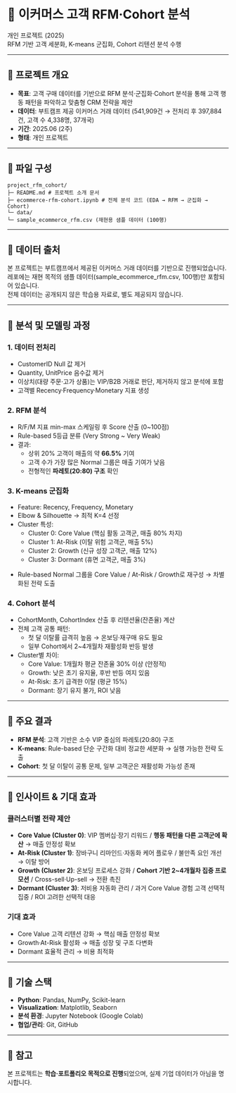 # 📌 이커머스 고객 RFM·Cohort 분석
개인 프로젝트 (2025)  
RFM 기반 고객 세분화, K-means 군집화, Cohort 리텐션 분석 수행

---

## 📄 프로젝트 개요
- **목표**: 고객 구매 데이터를 기반으로 RFM 분석·군집화·Cohort 분석을 통해 고객 행동 패턴을 파악하고 맞춤형 CRM 전략을 제안  
- **데이터**: 부트캠프 제공 이커머스 거래 데이터 (541,909건 → 전처리 후 397,884건, 고객 수 4,338명, 37개국)
- **기간**: 2025.06 (2주)  
- **형태**: 개인 프로젝트  

---

## 📂 파일 구성
```
project_rfm_cohort/
├─ README.md # 프로젝트 소개 문서
├─ ecommerce-rfm-cohort.ipynb # 전체 분석 코드 (EDA → RFM → 군집화 → Cohort)
└─ data/
└─ sample_ecommerce_rfm.csv (재현용 샘플 데이터 (100행)
```
---

## 📄 데이터 출처
본 프로젝트는 부트캠프에서 제공된 이커머스 거래 데이터를 기반으로 진행되었습니다.  
레포에는 재현 목적의 샘플 데이터(sample_ecommerce_rfm.csv, 100행)만 포함되어 있습니다.  
전체 데이터는 공개되지 않은 학습용 자료로, 별도 제공되지 않습니다.

---

## 📄 분석 및 모델링 과정
### 1. 데이터 전처리
- CustomerID Null 값 제거
- Quantity, UnitPrice 음수값 제거
- 이상치(대량 주문·고가 상품)는 VIP/B2B 거래로 판단, 제거하지 않고 분석에 포함
- 고객별 Recency·Frequency·Monetary 지표 생성

### 2. RFM 분석
- R/F/M 지표 min-max 스케일링 후 Score 산출 (0~100점)  
- Rule-based 5등급 분류 (Very Strong ~ Very Weak)
- 결과:  
  - 상위 20% 고객이 매출의 약 **66.5%** 기여  
  - 고객 수가 가장 많은 Normal 그룹은 매출 기여가 낮음  
  - 전형적인 **파레토(20:80) 구조** 확인  

### 3. K-means 군집화
- Feature: Recency, Frequency, Monetary  
- Elbow & Silhouette → 최적 K=4 선정  
- Cluster 특성:  
  - Cluster 0: Core Value (핵심 활동 고객군, 매출 80% 차지)
  - Cluster 1: At-Risk (이탈 위험 고객군, 매출 5%) 
  - Cluster 2: Growth (신규 성장 고객군, 매출 12%)  
  - Cluster 3: Dormant (휴면 고객군, 매출 3%)
*  Rule-based Normal 그룹을 Core Value / At-Risk / Growth로 재구성 → 차별화된 전략 도출

### 4. Cohort 분석
- CohortMonth, CohortIndex 산출 후 리텐션율(잔존율) 계산  
- 전체 고객 공통 패턴:  
  - 첫 달 이탈률 급격히 높음 → 온보딩·재구매 유도 필요  
  - 일부 Cohort에서 2~4개월차 재활성화 반등 발생  
- Cluster별 차이:  
  - Core Value: 1개월차 평균 잔존율 30% 이상 (안정적)  
  - Growth: 낮은 초기 유지율, 후반 반등 여지 있음  
  - At-Risk: 초기 급격한 이탈 (평균 15%)  
  - Dormant: 장기 유지 불가, ROI 낮음  
---

## 📄 주요 결과
- **RFM 분석**: 고객 기반은 소수 VIP 중심의 파레토(20:80) 구조  
- **K-means**: Rule-based 단순 구간화 대비 정교한 세분화 → 실행 가능한 전략 도출  
- **Cohort**: 첫 달 이탈이 공통 문제, 일부 고객군은 재활성화 가능성 존재  


---

## 📄 인사이트 & 기대 효과  

### 클러스터별 전략 제안  
- **Core Value (Cluster 0)**: VIP 멤버십·장기 리워드 / **행동 패턴을 다른 고객군에 확산** → 매출 안정성 확보  
- **At-Risk (Cluster 1)**: 장바구니 리마인드·자동화 케어 플로우 / 불만족 요인 개선 → 이탈 방어  
- **Growth (Cluster 2)**: 온보딩 프로세스 강화 / **Cohort 기반 2~4개월차 집중 프로모션** / Cross-sell·Up-sell  → 전환 촉진  
- **Dormant (Cluster 3)**: 저비용 자동화 관리 / 과거 Core Value 경험 고객 선택적 집중 / ROI 고려한 선택적 대응  

### 기대 효과  
- Core Value 고객 리텐션 강화 → 핵심 매출 안정성 확보  
- Growth·At-Risk 활성화 → 매출 성장 및 구조 다변화  
- Dormant 효율적 관리 → 비용 최적화  

---

## 📄 기술 스택  
- **Python**: Pandas, NumPy, Scikit-learn  
- **Visualization**: Matplotlib, Seaborn  
- **분석 환경**: Jupyter Notebook (Google Colab)  
- **협업/관리**: Git, GitHub  

---

## 📄 참고  
본 프로젝트는 **학습·포트폴리오 목적으로 진행**되었으며, 실제 기업 데이터가 아님을 명시합니다.  
